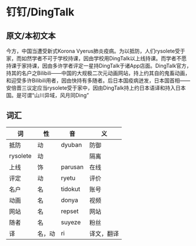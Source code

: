 # 钉钉/DingTalk

## 原文/本初文本

今方，中国当遭受新式Korona Vyerus肺炎疫病。为以抵防，人们rysolete受于家，而如然学者不可于学校持课，因由学校用DingTalk以上线持课。而学者不愿持课于家持课，因由多许学者评定一星持DingTalk于诸App店面。DingTalk官方，持其的名户之Bilibili——中国的大规极二次元动画网站，持上约其自的鬼畜动画，和迎受多许Bilibili用者，因由快持有多随者。后日本国疫病迸发，日本国首相——安倍晋三议定应当rysolete受于家中，因由DingTalk持上约日本语译和持入日本国。是可谓“山川异域，风月同Ding”

## 词汇

|词|性|音|义|
|-|-|-|-|
|抵防|动|dyuban|防御|
|rysolete|动||隔离|
|上线|饰|parusan|在线|
|评定|动|ryetu|评价|
|名户|名|tidokut|账号|
|动画|名|donya|视频|
|网站|名|repset|网站|
|随者|名|suyeze|粉丝|
|译|名，动|ri|译文，翻译|